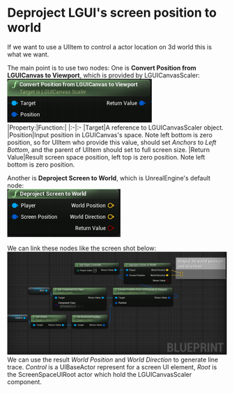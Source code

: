 # Deproject LGUI's screen position to world
If we want to use a UIItem to control a actor location on 3d world this is what we want.

The main point is to use two nodes: One is **Convert Position from LGUICanvas to Viewport**, which is provided by LGUICanvasScaler:  
![](./1.png)  
|Property:|Function:|
|:-|:-
|Target|A reference to LGUICanvasScaler object.
|Position|Input position in LGUICanvas's space. Note left bottom is zero position, so for UIItem who provide this value, should set *Anchors* to *Left Bottom*, and the parent of UIItem should set to full screen size.
|Return Value|Result screen space position, left top is zero position. Note left bottom is zero position.

Another is **Deproject Screen to World**, which is UnrealEngine's default node:  
![](./2.png)  

We can link these nodes like the screen shot below:  
![](./3.png)  
We can use the result *World Position* and *World Direction* to generate line trace. *Control* is a UIBaseActor represent for a screen UI element, *Root* is the ScreenSpaceUIRoot actor which hold the LGUICanvasScaler component.